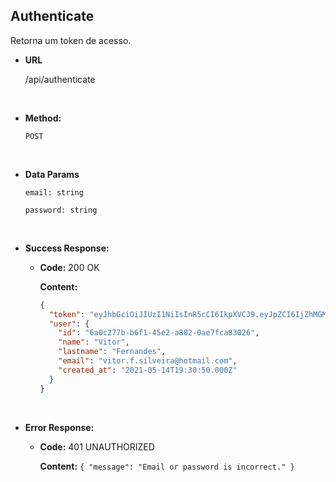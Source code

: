 ## **Authenticate**

Retorna um token de acesso.

- **URL**

  /api/authenticate

</br>

- **Method:**

  `POST`

</br>

- **Data Params**

  `email: string`

  `password: string`

</br>

- **Success Response:**

  - **Code:** 200 OK

    **Content:**

    ```json
    {
      "token": "eyJhbGciOiJIUzI1NiIsInR5cCI6IkpXVCJ9.eyJpZCI6IjZhMGMyNzdiLWI2ZjEtNDVlMi1hODAyLTBhZTdmY2E4MzAyNiIsInR5cCI6ImFjY2VzcyIsImlhdCI6MTYyMTAzMDMzNX0.MECpCyc47lyZwio3EZsL7riLZTUyg1oceek00Bz3Q4I",
      "user": {
        "id": "6a0c277b-b6f1-45e2-a802-0ae7fca83026",
        "name": "Vitor",
        "lastname": "Fernandes",
        "email": "vitor.f.silveira@hotmail.com",
        "created_at": "2021-05-14T19:30:50.000Z"
      }
    }
    ```

</br>

- **Error Response:**

  - **Code:** 401 UNAUTHORIZED

    **Content:** `{ "message": "Email or password is incorrect." }`
